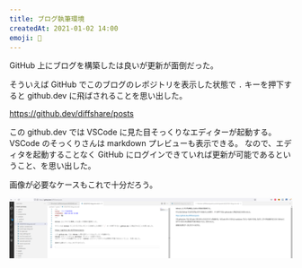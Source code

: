 ```yaml
---
title: ブログ執筆環境
createdAt: 2021-01-02 14:00
emoji: 🐄
---
```


GitHub 上にブログを構築したは良いが更新が面倒だった。

そういえば GitHub でこのブログのレポジトリを表示した状態で `.` キーを押下すると github.dev に飛ばされることを思い出した。

https://github.dev/diffshare/posts

この github.dev では VSCode に見た目そっくりなエディターが起動する。
VSCode のそっくりさんは markdown プレビューも表示できる。
なので、エディタを起動することなく GitHub にログインできていれば更新が可能であるということ、を思い出した。

画像が必要なケースもこれで十分だろう。

![](/assets/20220102-githubdev.png)
